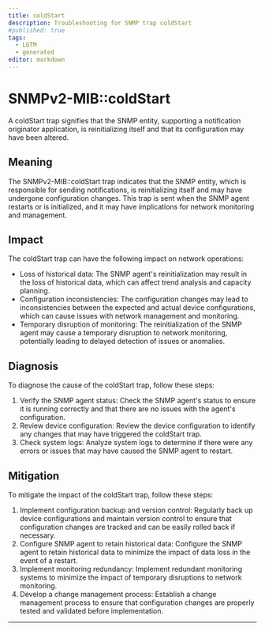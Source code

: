```yaml
---
title: coldStart
description: Troubleshooting for SNMP trap coldStart
#published: true
tags:
  - LGTM
  - generated
editor: markdown
---
```


# SNMPv2-MIB::coldStart 

A coldStart trap signifies that the SNMP entity,
supporting a notification originator application, is
reinitializing itself and that its configuration may
have been altered. 



## Meaning

The SNMPv2-MIB::coldStart trap indicates that the SNMP entity, which is responsible for sending notifications, is reinitializing itself and may have undergone configuration changes. This trap is sent when the SNMP agent restarts or is initialized, and it may have implications for network monitoring and management.

## Impact

The coldStart trap can have the following impact on network operations:

* Loss of historical data: The SNMP agent's reinitialization may result in the loss of historical data, which can affect trend analysis and capacity planning.
* Configuration inconsistencies: The configuration changes may lead to inconsistencies between the expected and actual device configurations, which can cause issues with network management and monitoring.
* Temporary disruption of monitoring: The reinitialization of the SNMP agent may cause a temporary disruption to network monitoring, potentially leading to delayed detection of issues or anomalies.

## Diagnosis

To diagnose the cause of the coldStart trap, follow these steps:

1. Verify the SNMP agent status: Check the SNMP agent's status to ensure it is running correctly and that there are no issues with the agent's configuration.
2. Review device configuration: Review the device configuration to identify any changes that may have triggered the coldStart trap.
3. Check system logs: Analyze system logs to determine if there were any errors or issues that may have caused the SNMP agent to restart.

## Mitigation

To mitigate the impact of the coldStart trap, follow these steps:

1. Implement configuration backup and version control: Regularly back up device configurations and maintain version control to ensure that configuration changes are tracked and can be easily rolled back if necessary.
2. Configure SNMP agent to retain historical data: Configure the SNMP agent to retain historical data to minimize the impact of data loss in the event of a restart.
3. Implement monitoring redundancy: Implement redundant monitoring systems to minimize the impact of temporary disruptions to network monitoring.
4. Develop a change management process: Establish a change management process to ensure that configuration changes are properly tested and validated before implementation.
---




